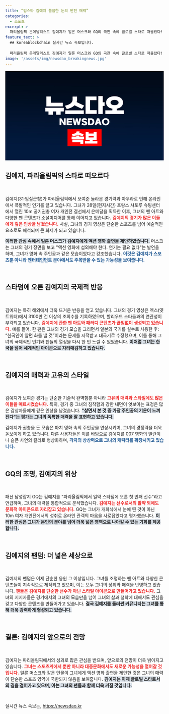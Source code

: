 ```yaml
---
title: “밈스타 김예지 쓸쓸한 눈의 반전 매력”
categories:
  - 스포츠
excerpt: >
  파리올림픽 은메달리스트 김예지가 일론 머스크와 GQ의 극찬 속에 글로벌 스타로 떠올랐다! 경기는 전통 스포츠의 경계를 넘어 팬아트와 밈으로 소셜미디어에서 폭발적 반응을 이끌어내며, 그녀의 액션 영화 캐스팅 제안까지 이어졌다. 클릭해 더 알아보세요!
feature_text: >
  ## koreablockchain 실시간 뉴스 속보입니다.

  파리올림픽 은메달리스트 김예지가 일론 머스크와 GQ의 극찬 속에 글로벌 스타로 떠올랐다! 경기는 전통 스포츠의 경계를 넘어 팬아트와 밈으로 소셜미디어에서 폭발적 반응을 이끌어내며, 그녀의 액션 영화 캐스팅 제안까지 이어졌다. 클릭해 더 알아보세요!
image: '/assets/img/newsdao_breakingnews.jpg'
---
```


<p><img src="/assets/img/newsdao_breakingnews.jpg" alt="koreablockchain 속보" /></p>

<h2 data-ke-size="size26">김예지, 파리올림픽의 스타로 떠오르다</h2>

<p data-ke-size="size16">&nbsp;</p>

<p>김예지(31·임실군청)가 파리올림픽에서 보여준 놀라운 경기력과 아우라로 인해 온라인에서 폭발적인 인기를 끌고 있습니다. 그녀가 28일(현지시간) 프랑스 샤토루 슈팅센터에서 열린 10m 공기권총 여자 개인전 결선에서 은메달을 획득한 이후, 그녀의 팬 아트와 다양한 팬 콘텐츠가 소셜미디어를 통해 이어지고 있습니다. <b><span style="color: #ee2323;">김예지의 경기가 많은 이들에게 깊은 인상을 남겼습니다.</span></b> 사실, 그녀의 경기 영상은 단순한 스포츠를 넘어 예술적인 요소로도 해석되며 큰 화제가 되고 있습니다. </p>

<p><b><span style="background-color: #21538527;">이러한 관심 속에서 일론 머스크가 김예지에게 액션 영화 출연을 제안하였습니다.</span></b> 머스크는 그녀의 경기 장면을 보고 "액션 영화에 섭외해야 한다. 연기는 필요 없다"는 발언을 하며, 그녀가 영화 속 주인공과 같은 모습이었다고 강조했습니다. <b><span style="color: #1a5490;">이것은 김예지가 스포츠뿐 아니라 엔터테인먼트 분야에서도 주목받을 수 있는 가능성을 보여줍니다.</span></b> </p>

<p data-ke-size="size16">&nbsp;</p>

<h2 data-ke-size="size26">스타덤에 오른 김예지의 국제적 반응</h2>

<p data-ke-size="size16">&nbsp;</p>

<p>김예지는 특히 해외에서 더욱 뜨거운 반응을 얻고 있습니다. 그녀의 경기 영상은 엑스(옛 트위터)에서 3100만 건 이상의 조회수를 기록하였으며, 할리우드 스타들과의 연관성이 부각되고 있습니다. <b><span style="color: #ee2323;">김예지에 관한 팬 아트와 패러디 콘텐츠가 끊임없이 생성되고 있습니다.</span></b> 예를 들어, 한 팬은 그녀의 경기 모습을 그리면서 일본의 국기를 실수로 사용한 후: “한국인이 알면 화를 낼 것”이라는 문제를 지적받고 태극기로 수정했으며, 이를 통해 그녀의 국제적인 인기와 팬들의 열정을 다시 한 번 느낄 수 있었습니다. <b><span style="background-color: #21538527;">이처럼 그녀는 한국을 넘어 세계적인 아이콘으로 자리매김하고 있습니다.</span></b></p>

<p data-ke-size="size16">&nbsp;</p>

<h2 data-ke-size="size26">김예지의 매력과 고유의 스타일</h2>

<p data-ke-size="size16">&nbsp;</p>

<p>김예지가 보여준 경기는 단순한 기술적 완벽함뿐 아니라 <b><span style="color: #ee2323;">고유의 매력과 스타일에도 많은 이들을 매료시켰습니다.</span></b> 특히, 경기 중 그녀의 침착함과 강한 내면이 엿보이는 표정은 많은 감상자들에게 깊은 인상을 남겼습니다. <b><span style="background-color: #21538527;">"살면서 본 것 중 가장 주인공의 기운이 느껴진다"는 평가는 그녀의 독특한 매력을 잘 표현하고 있습니다.</span></b> </p>

<p>김예지가 권총을 든 모습은 마치 영화 속의 주인공을 연상시키며, 그녀의 경쟁력을 더욱 돋보이게 하고 있습니다. 다른 사용자들은 이를 바탕으로 김예지를 007 영화의 빌런이나 슬픈 사연의 킬러로 형상화하며, <b><span style="color: #1a5490;">각자의 상상력으로 그녀의 캐릭터를 확장시키고 있습니다.</span></b> </p>

<p data-ke-size="size16">&nbsp;</p>

<h2 data-ke-size="size26">GQ의 조명, 김예지의 위상</h2>

<p data-ke-size="size16">&nbsp;</p>

<p>패션 남성잡지 GQ는 김예지를 "파리올림픽에서 일약 스타덤에 오른 첫 번째 선수"라고 언급하며, 그녀의 매력을 통합적으로 분석했습니다. <b><span style="color: #ee2323;">김예지는 선수로서의 활약 외에도 문화적 아이콘으로 자리잡고 있습니다.</span></b> GQ는 그녀가 개회식에서 눈에 띈 것이 아닌 10m 여자 개인전에서의 성취로 온라인 관객의 마음을 사로잡았다고 평가했습니다. <b><span style="background-color: #21538527;">이러한 관심은 그녀가 본인의 분야를 넘어 더욱 넓은 영역으로 나아갈 수 있는 기회를 제공합니다.</span></b></p>

<p data-ke-size="size16">&nbsp;</p>

<h2 data-ke-size="size26">김예지의 팬덤: 더 넓은 세상으로</h2>

<p data-ke-size="size16">&nbsp;</p>

<p>김예지의 팬덤은 이제 단순한 응원 그 이상입니다. 그녀를 조명하는 팬 아트와 다양한 콘텐츠들이 지속적으로 제작되고 있으며, 이는 모두 그녀의 성취와 매력을 반영하고 있습니다. <b><span style="color: #ee2323;">팬들은 김예지를 단순한 선수가 아닌 스타일 아이콘으로 만들어가고 있습니다.</span></b> 그녀의 지지자들은 경기에서의 그녀의 모습만을 넘어 그녀의 삶과 철학에 대해서도 관심을 갖고 다양한 콘텐츠를 만들어가고 있습니다. <b><span style="background-color: #21538527;">결국 김예지를 둘러싼 커뮤니티는 그녀를 통해 더욱 강력하게 형성되고 있습니다.</span></b> </p>

<p data-ke-size="size16">&nbsp;</p>

<h2 data-ke-size="size26">결론: 김예지의 앞으로의 전망</h2>

<p data-ke-size="size16">&nbsp;</p>

<p>김예지는 파리올림픽에서의 성과로 많은 관심을 받으며, 앞으로의 전망이 더욱 밝아지고 있습니다. <b><span style="color: #ee2323;">그녀는 스포츠계에서 뿐만 아니라 대중문화에서도 새로운 가능성을 열어갈 것입니다.</span></b> 일론 머스크와 같은 인물이 그녀에게 액션 영화 출연을 제안한 것은 그녀의 매력이 단순한 스포츠 영역에 국한되지 않음을 보여줍니다. <b><span style="background-color: #21538527;">김예지는 이제 글로벌 스타로서의 길을 걸어가고 있으며, 이는 그녀의 팬들과 함께 더욱 커질 것입니다.</span></b> </p>

<p data-ke-size="size16">&nbsp;</p>
실시간 뉴스 속보는, <a href="https://newsdao.kr" rel="dofollow">https://newsdao.kr</a>


